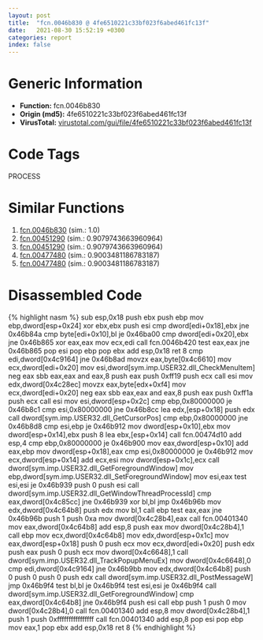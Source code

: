 ```yaml
---
layout: post
title:  "fcn.0046b830 @ 4fe6510221c33bf023f6abed461fc13f"
date:   2021-08-30 15:52:19 +0300
categories: report
index: false
---
```


# Generic Information
- **Function:** fcn.0046b830
- **Origin (md5):** 4fe6510221c33bf023f6abed461fc13f
- **VirusTotal:** [virustotal.com/gui/file/4fe6510221c33bf023f6abed461fc13f][virustotal_ref]

# Code Tags
<span class="tag" id="PROCESS">PROCESS</span>


# Similar Functions

1. [fcn.0046b830][similar_1_ref] (sim.: 1.0)
2. [fcn.00451290][similar_2_ref] (sim.: 0.9079743663960964)
3. [fcn.00451290][similar_3_ref] (sim.: 0.9079743663960964)
4. [fcn.00477480][similar_4_ref] (sim.: 0.9003481186783187)
5. [fcn.00477480][similar_5_ref] (sim.: 0.9003481186783187)


# Disassembled Code

{% highlight nasm %}
sub esp,0x18
push ebx
push ebp
mov ebp,dword[esp+0x24]
xor ebx,ebx
push esi
cmp dword[edi+0x18],ebx
jne 0x46b84a
cmp byte[edi+0x10],bl
je 0x46ba00
cmp dword[edi+0x20],ebx
jne 0x46b865
xor eax,eax
mov ecx,edi
call fcn.0046b420
test eax,eax
jne 0x46b865
pop esi
pop ebp
pop ebx
add esp,0x18
ret 8
cmp edi,dword[0x4c9164]
jne 0x46b8ad
movzx eax,byte[0x4c6610]
mov ecx,dword[edi+0x20]
mov esi,dword[sym.imp.USER32.dll_CheckMenuItem]
neg eax
sbb eax,eax
and eax,8
push eax
push 0xff19
push ecx
call esi
mov edx,dword[0x4c28ec]
movzx eax,byte[edx+0xf4]
mov ecx,dword[edi+0x20]
neg eax
sbb eax,eax
and eax,8
push eax
push 0xff1a
push ecx
call esi
mov esi,dword[esp+0x2c]
cmp ebp,0x80000000
je 0x46b8c1
cmp esi,0x80000000
jne 0x46b8cc
lea edx,[esp+0x18]
push edx
call dword[sym.imp.USER32.dll_GetCursorPos]
cmp ebp,0x80000000
jne 0x46b8d8
cmp esi,ebp
je 0x46b912
mov dword[esp+0x10],ebx
mov dword[esp+0x14],ebx
push 8
lea ebx,[esp+0x14]
call fcn.00474d10
add esp,4
cmp ebp,0x80000000
je 0x46b900
mov eax,dword[esp+0x10]
add eax,ebp
mov dword[esp+0x18],eax
cmp esi,0x80000000
je 0x46b912
mov ecx,dword[esp+0x14]
add ecx,esi
mov dword[esp+0x1c],ecx
call dword[sym.imp.USER32.dll_GetForegroundWindow]
mov ebp,dword[sym.imp.USER32.dll_SetForegroundWindow]
mov esi,eax
test esi,esi
je 0x46b939
push 0
push esi
call dword[sym.imp.USER32.dll_GetWindowThreadProcessId]
cmp eax,dword[0x4c85cc]
jne 0x46b939
xor bl,bl
jmp 0x46b96b
mov edx,dword[0x4c64b8]
push edx
mov bl,1
call ebp
test eax,eax
jne 0x46b96b
push 1
push 0xa
mov dword[0x4c28b4],eax
call fcn.00401340
mov eax,dword[0x4c64b8]
add esp,8
push eax
mov dword[0x4c28b4],1
call ebp
mov ecx,dword[0x4c64b8]
mov edx,dword[esp+0x1c]
mov eax,dword[esp+0x18]
push 0
push ecx
mov ecx,dword[edi+0x20]
push edx
push eax
push 0
push ecx
mov dword[0x4c6648],1
call dword[sym.imp.USER32.dll_TrackPopupMenuEx]
mov dword[0x4c6648],0
cmp edi,dword[0x4c9164]
jne 0x46b9bb
mov edx,dword[0x4c64b8]
push 0
push 0
push 0
push edx
call dword[sym.imp.USER32.dll_PostMessageW]
jmp 0x46b9f4
test bl,bl
je 0x46b9f4
test esi,esi
je 0x46b9f4
call dword[sym.imp.USER32.dll_GetForegroundWindow]
cmp eax,dword[0x4c64b8]
jne 0x46b9f4
push esi
call ebp
push 1
push 0
mov dword[0x4c28b4],0
call fcn.00401340
add esp,8
mov dword[0x4c28b4],1
push 1
push 0xffffffffffffffff
call fcn.00401340
add esp,8
pop esi
pop ebp
mov eax,1
pop ebx
add esp,0x18
ret 8
{% endhighlight %}


[similar_1_ref]: /report/fcn.0046b830@ec199daf84c7d2c754bb8d013dd4880e
[similar_2_ref]: /report/fcn.00451290@4fe6510221c33bf023f6abed461fc13f
[similar_3_ref]: /report/fcn.00451290@ec199daf84c7d2c754bb8d013dd4880e
[similar_4_ref]: /report/fcn.00477480@4fe6510221c33bf023f6abed461fc13f
[similar_5_ref]: /report/fcn.00477480@ec199daf84c7d2c754bb8d013dd4880e
[virustotal_ref]: https://www.virustotal.com/gui/file/4fe6510221c33bf023f6abed461fc13f